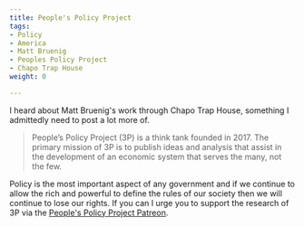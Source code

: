 ```yaml
---
title: People's Policy Project
tags:
- Policy
- America
- Matt Bruenig
- Peoples Policy Project
- Chapo Trap House
weight: 0

---
```

I heard about Matt Bruenig's work through Chapo Trap House, something I admittedly need to post a lot more of.

> People’s Policy Project (3P) is a think tank founded in 2017. The primary mission of 3P is to publish ideas and analysis that assist in the development of an economic system that serves the many, not the few.

Policy is the most important aspect of any government and if we continue to allow the rich and powerful to define the rules of our society then we will continue to lose our rights. If you can I urge you to support the research of 3P via the [People's Policy Project Patreon](https://patreon.com/peoplespolicyproject).
